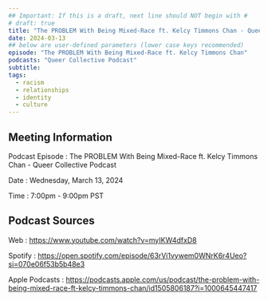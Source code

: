 ```yaml
---
## Important: If this is a draft, next line should NOT begin with #
# draft: true
title: "The PROBLEM With Being Mixed-Race ft. Kelcy Timmons Chan - Queer Collective Podcast"
date: 2024-03-13
## below are user-defined parameters (lower case keys recommended)
episode: "The PROBLEM With Being Mixed-Race ft. Kelcy Timmons Chan"
podcasts: "Queer Collective Podcast"
subtitle:
tags:
  - racism
  - relationships
  - identity
  - culture
---
```


## Meeting Information

Podcast Episode
:   The PROBLEM With Being Mixed-Race ft. Kelcy Timmons Chan - Queer Collective Podcast

Date
:   Wednesday, March 13, 2024

Time
:   7:00pm - 9:00pm PST

## Podcast Sources

Web
:   https://www.youtube.com/watch?v=myIKW4dfxD8

Spotify
:   https://open.spotify.com/episode/63rVi1vywem0WNrK6r4Ueo?si=070e06f53b5b48e3

Apple Podcasts
:   https://podcasts.apple.com/us/podcast/the-problem-with-being-mixed-race-ft-kelcy-timmons-chan/id1505806187?i=1000645447417


